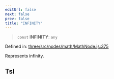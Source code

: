 ```yaml
---
editUrl: false
next: false
prev: false
title: "INFINITY"
---
```


> `const` **INFINITY**: `any`

Defined in: [three/src/nodes/math/MathNode.js:375](https://github.com/DefinitelyMaybe/three-i18n/blob/fa57b79433d1c349ffb23a78727299c8d4190136/three/src/nodes/math/MathNode.js#L375)

Represents infinity.

## Tsl
